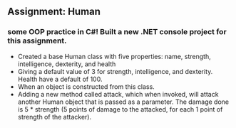 ## Assignment: Human
### some OOP practice in C#! Built a new .NET console project for this assignment. 
 * Created a base Human class with five properties: name, strength, intelligence, dexterity, and health
 * Giving a default value of 3 for strength, intelligence, and dexterity. Health have a default of 100.
 * When an object is constructed from this class. 
 * Adding a new method called attack, which when invoked, will attack another Human object that is passed as a parameter. The damage done is 5 * strength (5 points of damage to the attacked, for each 1 point of strength of the attacker).